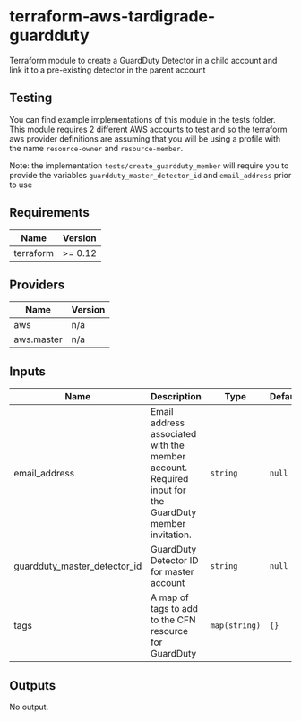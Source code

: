 # terraform-aws-tardigrade-guardduty

Terraform module to create a GuardDuty Detector in a child account and link it
to a pre-existing detector in the parent account

## Testing

You can find example implementations of this module in the tests folder. This module
requires 2 different AWS accounts to test and so the terraform aws provider definitions
are assuming that you will be using a profile with the name `resource-owner` and `resource-member`.

Note: the implementation `tests/create_guardduty_member` will require you to provide the variables
`guardduty_master_detector_id` and `email_address` prior to use


<!-- BEGIN TFDOCS -->
## Requirements

| Name | Version |
|------|---------|
| terraform | >= 0.12 |

## Providers

| Name | Version |
|------|---------|
| aws | n/a |
| aws.master | n/a |

## Inputs

| Name | Description | Type | Default | Required |
|------|-------------|------|---------|:--------:|
| email\_address | Email address associated with the member account. Required input for the GuardDuty member invitation. | `string` | `null` | no |
| guardduty\_master\_detector\_id | GuardDuty Detector ID for master account | `string` | `null` | no |
| tags | A map of tags to add to the CFN resource for GuardDuty | `map(string)` | `{}` | no |

## Outputs

No output.

<!-- END TFDOCS -->
